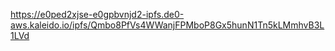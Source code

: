https://e0ped2xjse-e0gpbvnjd2-ipfs.de0-aws.kaleido.io/ipfs/Qmbo8PfVs4WWanjFPMboP8Gx5hunN1Tn5kLMmhvB3L1LVd
